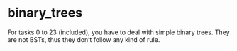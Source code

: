 # binary_trees
For tasks 0 to 23 (included), you have to deal with simple binary trees. They are not BSTs, thus they don’t follow any kind of rule.
